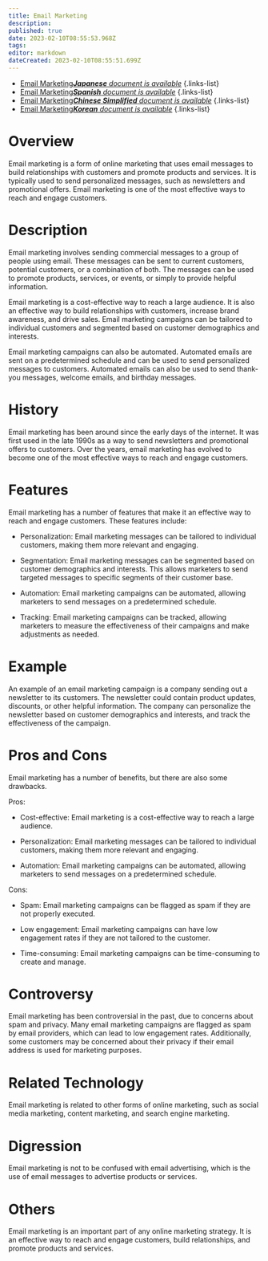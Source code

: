 ```yaml
---
title: Email Marketing
description: 
published: true
date: 2023-02-10T08:55:53.968Z
tags: 
editor: markdown
dateCreated: 2023-02-10T08:55:51.699Z
---
```


- [Email Marketing***Japanese** document is available*](/ja/Knowledge-base/Dictionary/email-marketing)
{.links-list}
- [Email Marketing***Spanish** document is available*](/es/Knowledge-base/Dictionary/email-marketing)
{.links-list}
- [Email Marketing***Chinese Simplified** document is available*](/zh/Knowledge-base/Dictionary/email-marketing)
{.links-list}
- [Email Marketing***Korean** document is available*](/ko/Knowledge-base/Dictionary/email-marketing)
{.links-list}


# Overview
Email marketing is a form of online marketing that uses email messages to build relationships with customers and promote products and services. It is typically used to send personalized messages, such as newsletters and promotional offers. Email marketing is one of the most effective ways to reach and engage customers.

# Description
Email marketing involves sending commercial messages to a group of people using email. These messages can be sent to current customers, potential customers, or a combination of both. The messages can be used to promote products, services, or events, or simply to provide helpful information.

Email marketing is a cost-effective way to reach a large audience. It is also an effective way to build relationships with customers, increase brand awareness, and drive sales. Email marketing campaigns can be tailored to individual customers and segmented based on customer demographics and interests.

Email marketing campaigns can also be automated. Automated emails are sent on a predetermined schedule and can be used to send personalized messages to customers. Automated emails can also be used to send thank-you messages, welcome emails, and birthday messages.

# History
Email marketing has been around since the early days of the internet. It was first used in the late 1990s as a way to send newsletters and promotional offers to customers. Over the years, email marketing has evolved to become one of the most effective ways to reach and engage customers.

# Features
Email marketing has a number of features that make it an effective way to reach and engage customers. These features include:

- Personalization: Email marketing messages can be tailored to individual customers, making them more relevant and engaging.

- Segmentation: Email marketing messages can be segmented based on customer demographics and interests. This allows marketers to send targeted messages to specific segments of their customer base.

- Automation: Email marketing campaigns can be automated, allowing marketers to send messages on a predetermined schedule.

- Tracking: Email marketing campaigns can be tracked, allowing marketers to measure the effectiveness of their campaigns and make adjustments as needed.

# Example
An example of an email marketing campaign is a company sending out a newsletter to its customers. The newsletter could contain product updates, discounts, or other helpful information. The company can personalize the newsletter based on customer demographics and interests, and track the effectiveness of the campaign.

# Pros and Cons
Email marketing has a number of benefits, but there are also some drawbacks.

Pros:

- Cost-effective: Email marketing is a cost-effective way to reach a large audience.

- Personalization: Email marketing messages can be tailored to individual customers, making them more relevant and engaging.

- Automation: Email marketing campaigns can be automated, allowing marketers to send messages on a predetermined schedule.

Cons:

- Spam: Email marketing campaigns can be flagged as spam if they are not properly executed.

- Low engagement: Email marketing campaigns can have low engagement rates if they are not tailored to the customer.

- Time-consuming: Email marketing campaigns can be time-consuming to create and manage.

# Controversy
Email marketing has been controversial in the past, due to concerns about spam and privacy. Many email marketing campaigns are flagged as spam by email providers, which can lead to low engagement rates. Additionally, some customers may be concerned about their privacy if their email address is used for marketing purposes.

# Related Technology
Email marketing is related to other forms of online marketing, such as social media marketing, content marketing, and search engine marketing.

# Digression
Email marketing is not to be confused with email advertising, which is the use of email messages to advertise products or services.

# Others
Email marketing is an important part of any online marketing strategy. It is an effective way to reach and engage customers, build relationships, and promote products and services.